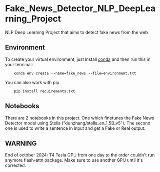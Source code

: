 # Fake_News_Detector_NLP_DeepLearning_Project
NLP Deep Learning Project that aims to detect fake news from the web


## Environment
To create your virtual environment, just install [conda](https://docs.anaconda.com/miniconda/miniconda-install/) and then run this in your terminal:

```shell
	conda env create --name=fake_news --file=environment.txt
```

You can also work with pip
```shell
	pip install requirements.txt
```

## Notebooks
There are 2 notebooks in this project.
One which finetunes the Fake News Detector model using Stella ("dunzhang/stella_en_1.5B_v5").
The second one is used to write a sentence in input and get a Fake or Real output.

## WARNING ##
End of october 2024: T4 Tesla GPU from one day to the order couldn't run anymore flash-attn package. 
Make sure to use another GPU until it's corrected.